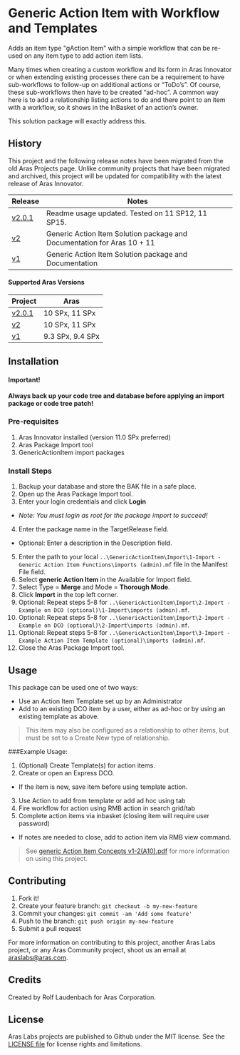 # Generic Action Item with Workflow and Templates

Adds an item type "gAction Item" with a simple workflow that can be re-used on any item type to add action item lists.

Many times when creating a custom workflow and its form in Aras Innovator or when extending existing processes there can be a requirement to have sub-workflows to follow-up on additional actions or “ToDo’s”. Of course, these sub-workflows then have to be created “ad-hoc”. A common way here is to add a relationship listing actions to do and there point to an item with a workflow, so it shows in the InBasket of an action’s owner.

This solution package will exactly address this.

## History

This project and the following release notes have been migrated from the old Aras Projects page. Unlike community projects that have been migrated and archived, this project will be updated for compatibility with the latest release of Aras Innovator.

Release | Notes
--------|--------
[v2.0.1](https://github.com/ArasLabs/generic-action-item/releases/tag/v2.0.1) | Readme usage updated. Tested on 11 SP12, 11 SP15.
[v2](https://github.com/ArasLabs/generic-action-item/releases/tag/v2) | Generic Action Item Solution package and Documentation for Aras 10 + 11
[v1](https://github.com/ArasLabs/generic-action-item/releases/tag/v1) | Generic Action Item Solution package and Documentation

#### Supported Aras Versions

Project | Aras
--------|------
[v2.0.1](https://github.com/ArasLabs/generic-action-item/releases/tag/v2.0.1) | 10 SPx, 11 SPx
[v2](https://github.com/ArasLabs/generic-action-item/releases/tag/v2) | 10 SPx, 11 SPx
[v1](https://github.com/ArasLabs/generic-action-item/releases/tag/v1) | 9.3 SPx, 9.4 SPx

## Installation

#### Important!
**Always back up your code tree and database before applying an import package or code tree patch!**

### Pre-requisites

1. Aras Innovator installed (version 11.0 SPx preferred)
2. Aras Package Import tool
3. GenericActionItem import packages

### Install Steps

1. Backup your database and store the BAK file in a safe place.
2. Open up the Aras Package Import tool.
3. Enter your login credentials and click **Login**
  * _Note: You must login as root for the package import to succeed!_
4. Enter the package name in the TargetRelease field.
  * Optional: Enter a description in the Description field.
5. Enter the path to your local `..\GenericActionItem\Import\1-Import - Generic Action Item Functions\imports (admin).mf` file in the Manifest File field.
6. Select **generic Action Item** in the Available for Import field.
7. Select Type = **Merge** and Mode = **Thorough Mode**.
8. Click **Import** in the top left corner.
9. Optional: Repeat steps 5-8 for `..\GenericActionItem\Import\2-Import - Example on DCO (optional)\1-Import\imports (admin).mf`.
10. Optional: Repeat steps 5-8 for `..\GenericActionItem\Import\2-Import - Example on DCO (optional)\2-Import\imports (admin).mf`.
11. Optional: Repeat steps 5-8 for `..\GenericActionItem\Import\3-Import - Example Action Item Template (optional)\imports (admin).mf`.
12. Close the Aras Package Import tool.

## Usage
This package can be used one of two ways:
* Use an Action Item Template set up by an Administrator
* Add to an existing DCO item by a user, either as ad-hoc or by using an existing template as above.

> This item may also be configured as a relationship to other items, but must be set to a Create New type of relationship.

###Example Usage: 
1. (Optional) Create Template(s) for action items.
2. Create or open an Express DCO.
  * If the item is new, save item before using template action.
3. Use Action to add from template or add ad hoc using tab
4. Fire workflow for action using RMB action in search grid/tab
5. Complete action items via inbasket (closing item will require user password)
  * If notes are needed to close, add to action item via RMB view command.

> See [generic Action Item Concepts v1-2(A10).pdf](./Documentation/generic%20Action%20Item%20Concepts%20v1-2(A10).pdf) for more information on using this project.

## Contributing

1. Fork it!
2. Create your feature branch: `git checkout -b my-new-feature`
3. Commit your changes: `git commit -am 'Add some feature'`
4. Push to the branch: `git push origin my-new-feature`
5. Submit a pull request

For more information on contributing to this project, another Aras Labs project, or any Aras Community project, shoot us an email at araslabs@aras.com.

## Credits

Created by Rolf Laudenbach for Aras Corporation.

## License

Aras Labs projects are published to Github under the MIT license. See the [LICENSE file](./LICENSE.md) for license rights and limitations.
